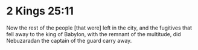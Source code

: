 # 2 Kings 25:11

Now the rest of the people [that were] left in the city, and the fugitives that fell away to the king of Babylon, with the remnant of the multitude, did Nebuzaradan the captain of the guard carry away.